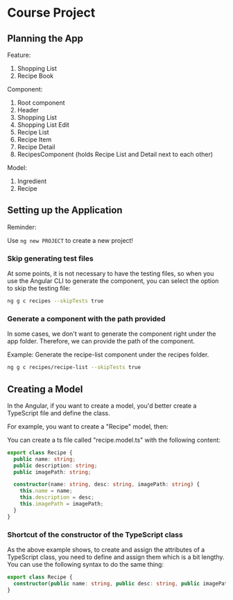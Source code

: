 # Course Project
## Planning the App
Feature:
1. Shopping List
2. Recipe Book

Component:
1. Root component
2. Header
3. Shopping List
4. Shopping List Edit
5. Recipe List
6. Recipe Item
7. Recipe Detail
8. RecipesComponent (holds Recipe List and Detail next to each other)

Model:
1. Ingredient
2. Recipe

## Setting up the Application
Reminder: 

Use `ng new PROJECT` to create a new project!

### Skip generating test files

At some points, it is not necessary to have the testing files, so when you use the Angular CLI to generate the component, you can select the option to skip the testing file:

```bash
ng g c recipes --skipTests true
```

### Generate a component with the path provided

In some cases, we don't want to generate the component right under the app folder. Therefore, we can provide the path of the component.

Example: Generate the recipe-list component under the recipes folder.

```bash
ng g c recipes/recipe-list --skipTests true
```

## Creating a Model

In the Angular, if you want to create a model, you'd better create a TypeScript file and define the class.

For example, you want to create a "Recipe" model, then:

You can create a ts file called "recipe.model.ts" with the following content:

```typescript
export class Recipe {
  public name: string;
  public description: string;
  public imagePath: string;

  constructor(name: string, desc: string, imagePath: string) {
    this.name = name;
    this.description = desc;
    this.imagePath = imagePath;
  }
}
```

### Shortcut of the constructor of the TypeScript class

As the above example shows, to create and assign the attributes of a TypeScript class, you need to define and assign them which is a bit lengthy. You can use the following syntax to do the same thing:

```typescript
export class Recipe {
  constructor(public name: string, public desc: string, public imagePath: string) {}
}
```